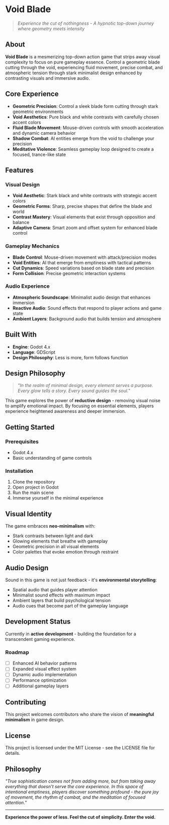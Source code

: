 # Void Blade

> *Experience the cut of nothingness - A hypnotic top-down journey where geometry meets intensity*

## About

**Void Blade** is a mesmerizing top-down action game that strips away visual complexity to focus on pure gameplay essence. Control a geometric blade cutting through the void, experiencing fluid movement, precise combat, and atmospheric tension through stark minimalist design enhanced by contrasting visuals and immersive audio.

## Core Experience

- **Geometric Precision**: Control a sleek blade form cutting through stark geometric environments
- **Void Aesthetics**: Pure black and white contrasts with carefully chosen accent colors
- **Fluid Blade Movement**: Mouse-driven controls with smooth acceleration and dynamic camera behavior  
- **Shadow Combat**: AI entities emerge from the void to challenge your precision
- **Meditative Violence**: Seamless gameplay loop designed to create a focused, trance-like state

## Features

### Visual Design
- **Void Aesthetic**: Stark black and white contrasts with strategic accent colors
- **Geometric Forms**: Sharp, precise shapes that define the blade and world
- **Contrast Mastery**: Visual elements that exist through opposition and balance
- **Adaptive Camera**: Smart zoom and offset system for enhanced blade control

### Gameplay Mechanics  
- **Blade Control**: Mouse-driven movement with attack/precision modes
- **Void Entities**: AI that emerge from emptiness with tactical patterns
- **Cut Dynamics**: Speed variations based on blade state and precision
- **Form Collision**: Precise geometric interaction systems

### Audio Experience
- **Atmospheric Soundscape**: Minimalist audio design that enhances immersion
- **Reactive Audio**: Sound effects that respond to player actions and game state
- **Ambient Layers**: Background audio that builds tension and atmosphere

## Built With

- **Engine**: Godot 4.x
- **Language**: GDScript
- **Design Philosophy**: Less is more, form follows function

## Design Philosophy

> *"In the realm of minimal design, every element serves a purpose. Every glow tells a story. Every sound guides the soul."*

This game explores the power of **reductive design** - removing visual noise to amplify emotional impact. By focusing on essential elements, players experience heightened awareness and deeper immersion.

## Getting Started

### Prerequisites
- Godot 4.x
- Basic understanding of game controls

### Installation
1. Clone the repository
2. Open project in Godot
3. Run the main scene
4. Immerse yourself in the minimal experience

## Visual Identity

The game embraces **neo-minimalism** with:
- Stark contrasts between light and dark
- Glowing elements that breathe with gameplay
- Geometric precision in all visual elements
- Color palettes that evoke emotion through restraint

## Audio Design

Sound in this game is not just feedback - it's **environmental storytelling**:
- Spatial audio that guides player attention  
- Minimalist sound effects with maximum impact
- Ambient layers that build psychological tension
- Audio cues that become part of the gameplay language

## Development Status

Currently in **active development** - building the foundation for a transcendent gaming experience.

### Roadmap
- [ ] Enhanced AI behavior patterns
- [ ] Expanded visual effect system  
- [ ] Dynamic audio implementation
- [ ] Performance optimization
- [ ] Additional gameplay layers

## Contributing

This project welcomes contributors who share the vision of **meaningful minimalism** in game design. 

## License

This project is licensed under the MIT License - see the LICENSE file for details.

## Philosophy

*"True sophistication comes not from adding more, but from taking away everything that doesn't serve the core experience. In this space of intentional emptiness, players discover something profound - the pure joy of movement, the rhythm of combat, and the meditation of focused attention."*

---

**Experience the power of less. Feel the cut of simplicity. Enter the void.**
